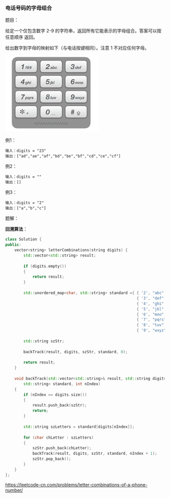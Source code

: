 ### 电话号码的字母组合

题目：

给定一个仅包含数字 2-9 的字符串，返回所有它能表示的字母组合。答案可以按 任意顺序 返回。

给出数字到字母的映射如下（与电话按键相同）。注意 1 不对应任何字母。



![avatar](pic/1618583844285.png)



例1：

```
输入：digits = "23"
输出：["ad","ae","af","bd","be","bf","cd","ce","cf"]
```



例2：

```
输入：digits = ""
输出：[]
```



例3：

```
输入：digits = "2"
输出：["a","b","c"]
```



题解：

**回溯算法**：

```c++
class Solution {
public:
    vector<string> letterCombinations(string digits) {
        std::vector<std::string> result;

		if (digits.empty())
		{
			return result;
		}

		std::unordered_map<char, std::string> standard ={ { '2', "abc" },
														  { '3', "def" },
														  { '4', "ghi" },
														  { '5', "jkl" },
														  { '6', "mno" },
														  { '7', "pqrs" },
														  { '8', "tuv" },
														  { '9', "wxyz" } };

		std::string szStr;

		backTrack(result, digits, szStr, standard, 0);

		return result;
    }

	void backTrack(std::vector<std::string>& result, std::string digits, std::string szStr, std::unordered_map<char, 
		std::string> standard, int nIndex)
	{
		if (nIndex == digits.size())
		{
			result.push_back(szStr);
			return;
		}

		std::string szLetters = standard[digits[nIndex]];

		for (char chLetter : szLetters)
		{
			szStr.push_back(chLetter);
			backTrack(result, digits, szStr, standard, nIndex + 1);
			szStr.pop_back();
		}
	}
};
```



https://leetcode-cn.com/problems/letter-combinations-of-a-phone-number/